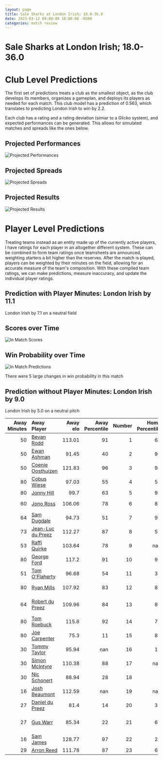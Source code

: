 ```yaml
---  
layout: page  
title: Sale Sharks at London Irish; 18.0-36.0  
date: 2023-03-12 09:00:00 18:00:00 -0500  
categories: match review  
---
```

# Sale Sharks at London Irish; 18.0-36.0

# Club Level Predictions


The first set of predictions treats a club as the smallest object, as the club develops its members, organizes a gameplan, and deploys its players as needed for each match. This club model has a prediction of 0.563, which translates to predicting London Irish to win by 2.2.

Each club has a rating and a rating deviation (simiar to a Glicko system), and expected performances can be generated. This allows for simulated matches and spreads like the ones below.
## Projected Performances


![Projected Performances](plots/performances_2023-03-12-LondonIrish-SaleSharks.png)
## Projected Spreads


![Projected Spreads](plots/spreads_2023-03-12-LondonIrish-SaleSharks.png)
## Projected Results


![Projected Results](plots/resultbar_2023-03-12-LondonIrish-SaleSharks.png)
# Player Level Predictions


Treating teams instead as an entity made up of the currently active players, I have ratings for each player in an altogether different system. These can be combined to form team ratings once teamsheets are announced, weighting starters a bit higher than the reserves. After the match is played, players can be weighted by their minutes on the field, allowing for an accurate measure of the team's composition. With these compiled team ratings, we can make predictions, measure inaccuracy, and update the individual player ratings.
## Prediction with Player Minutes: London Irish by 11.1


London Irish by 7.1 on a neutral field
## Scores over Time


![In Match Scores](plots/recap_scores_2023-03-12-LondonIrish-SaleSharks.png)
## Win Probability over Time


![In Match Predictions](plots/recap_prob_2023-03-12-LondonIrish-SaleSharks.png)

There were 5 large changes in win probability in this match
## Prediction without Player Minutes: London Irish by 9.0


London Irish by 5.0 on a neutral pitch



|   Away Minutes | Away Player                                                       |   Away elo |   Away Percentile |   Number |   Home Percentile |   Home elo | Home Player                                                                       |   Home Minutes |
|---------------:|:------------------------------------------------------------------|-----------:|------------------:|---------:|------------------:|-----------:|:----------------------------------------------------------------------------------|---------------:|
|             50 | [Bevan Rodd](..//playerfiles//BevanRodd_cleaned.md)               |     113.01 |                91 |        1 |                63 |      98.48 | [Facundo Gigena](..//playerfiles//FacundoGigena_cleaned.md)                       |             56 |
|             50 | [Ewan Ashman](..//playerfiles//EwanAshman_cleaned.md)             |      91.45 |                40 |        2 |                93 |     115.81 | [Agustin Creevy](..//playerfiles//AgustinCreevy_cleaned.md)                       |             53 |
|             50 | [Coenie Oosthuizen](..//playerfiles//CoenieOosthuizen_cleaned.md) |     121.83 |                96 |        3 |                91 |     112.98 | [Oli Hoskins](..//playerfiles//OliHoskins_cleaned.md)                             |             62 |
|             80 | [Cobus Wiese](..//playerfiles//CobusWiese_cleaned.md)             |      97.03 |                55 |        4 |                53 |      96.07 | [Api Ratuniyarawa](..//playerfiles//ApiRatuniyarawa_cleaned.md)                   |             62 |
|             80 | [Jonny Hill](..//playerfiles//JonnyHill_cleaned.md)               |      99.7  |                63 |        5 |                98 |     135.67 | [Rob Simmons](..//playerfiles//RobSimmons_cleaned.md)                             |             80 |
|             60 | [Jono Ross](..//playerfiles//JonoRoss_cleaned.md)                 |     106.06 |                78 |        6 |                81 |     108.16 | [Matt Rogerson](..//playerfiles//MattRogerson_cleaned.md)                         |             73 |
|             64 | [Sam Dugdale](..//playerfiles//SamDugdale_cleaned.md)             |      94.73 |                51 |        7 |                98 |     135.37 | [Tom Pearson](..//playerfiles//TomPearson_cleaned.md)                             |             80 |
|             73 | [Jean-Luc du Preez](..//playerfiles//Jean-LucduPreez_cleaned.md)  |     112.27 |                87 |        8 |                52 |      96.18 | [So'otala Fa'aso'o](..//playerfiles//So'otalaFa'aso'o_cleaned.md)                 |             47 |
|             53 | [Raffi Quirke](..//playerfiles//RaffiQuirke_cleaned.md)           |     103.64 |                78 |        9 |               nan |      92.9  | [Hugh O'Sullivan](..//playerfiles//HughO'Sullivan_cleaned.md)                     |             53 |
|             80 | [George Ford](..//playerfiles//GeorgeFord_cleaned.md)             |     117.2  |                91 |       10 |                96 |     127.67 | [Paddy Jackson](..//playerfiles//PaddyJackson_cleaned.md)                         |             80 |
|             51 | [Tom O'Flaherty](..//playerfiles//TomO'Flaherty_cleaned.md)       |      96.68 |                54 |       11 |                34 |      90.15 | [Ollie Hassell-Collins](..//playerfiles//OllieHassell-Collins_cleaned.md)         |             80 |
|             80 | [Ryan Mills](..//playerfiles//RyanMills_cleaned.md)               |     107.92 |                83 |       12 |                81 |     107.09 | [Rory Jennings](..//playerfiles//RoryJennings_cleaned.md)                         |             73 |
|             64 | [Robert du Preez](..//playerfiles//RobertduPreez_cleaned.md)      |     109.96 |                84 |       13 |                89 |     113.51 | [Benhard Janse van Rensburg](..//playerfiles//BenhardJansevanRensburg_cleaned.md) |             80 |
|             80 | [Tom Roebuck](..//playerfiles//TomRoebuck_cleaned.md)             |     115.6  |                92 |       14 |                76 |     104.13 | [Lucio Cinti Luna](..//playerfiles//LucioCintiLuna_cleaned.md)                    |             80 |
|             80 | [Joe Carpenter](..//playerfiles//JoeCarpenter_cleaned.md)         |      75.3  |                11 |       15 |                86 |     111.01 | [Ben Loader](..//playerfiles//BenLoader_cleaned.md)                               |             80 |
|             30 | [Tommy Taylor](..//playerfiles//TommyTaylor_cleaned.md)           |      95.94 |               nan |       16 |                11 |      80.43 | [Mike Willemse](..//playerfiles//MikeWillemse_cleaned.md)                         |             27 |
|             30 | [Simon McIntyre](..//playerfiles//SimonMcIntyre_cleaned.md)       |     110.38 |                88 |       17 |               nan |      92.76 | [Tarek Haffar](..//playerfiles//TarekHaffar_cleaned.md)                           |             27 |
|             30 | [Nic Schonert](..//playerfiles//NicSchonert_cleaned.md)           |      88.94 |                28 |       18 |                 8 |      78.77 | [Lovejoy Chawatama](..//playerfiles//LovejoyChawatama_cleaned.md)                 |             18 |
|             16 | [Josh Beaumont](..//playerfiles//JoshBeaumont_cleaned.md)         |     112.59 |               nan |       19 |               nan |      91.11 | [Josh Caulfield](..//playerfiles//JoshCaulfield_cleaned.md)                       |             18 |
|             27 | [Daniel du Preez](..//playerfiles//DanielduPreez_cleaned.md)      |      81.4  |                14 |       20 |                32 |      89.59 | [Josh Basham](..//playerfiles//JoshBasham_cleaned.md)                             |              7 |
|             27 | [Gus Warr](..//playerfiles//GusWarr_cleaned.md)                   |      85.34 |                22 |       21 |                66 |     100.54 | [Chandler Cunningham-South](..//playerfiles//ChandlerCunningham-South_cleaned.md) |             30 |
|             16 | [Sam James](..//playerfiles//SamJames_cleaned.md)                 |     128.77 |                97 |       22 |                23 |      86.2  | [Joe Powell](..//playerfiles//JoePowell_cleaned.md)                               |             27 |
|             29 | [Arron Reed](..//playerfiles//ArronReed_cleaned.md)               |     111.78 |                87 |       23 |                62 |      99.37 | [James Stokes](..//playerfiles//JamesStokes_cleaned.md)                           |              7 |


